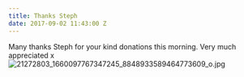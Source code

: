 ```yaml
---
title: Thanks Steph
date: 2017-09-02 11:43:00 Z
---
```


Many thanks Steph for your kind donations this morning. Very much appreciated x
![21272803_1660097767347245_8848933589464773609_o.jpg](/uploads/21272803_1660097767347245_8848933589464773609_o.jpg)
